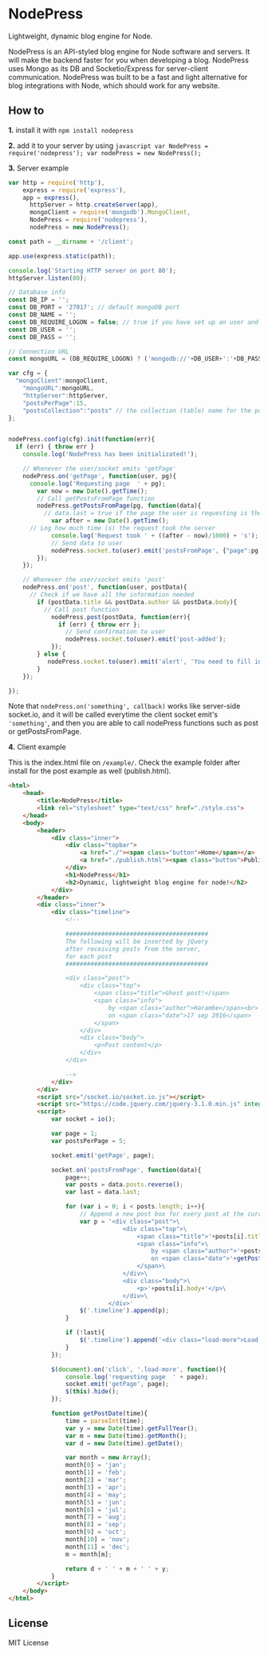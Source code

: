 # NodePress
Lightweight, dynamic blog engine for Node.

NodePress is an API-styled blog engine for Node software and servers. It will make the backend faster for you when developing a blog. NodePress uses Mongo as its DB and Socketio/Express for server-client communication. NodePress was built to be a fast and light alternative for blog integrations with Node, which should work for any website.

## How to

**1.** install it with `npm install nodepress`

**2.** add it to your server by using `javascript var NodePress = require('nodepress'); var nodePress = new NodePress();`

**3.** Server example

```javascript
var http = require('http'),
    express = require('express'),
    app = express(),
	  httpServer = http.createServer(app),
	  mongoClient = require('mongodb').MongoClient,
	  NodePress = require('nodepress'),
	  nodePress = new NodePress();

const path = __dirname + '/client';

app.use(express.static(path));

console.log('Starting HTTP server on port 80');
httpServer.listen(80);

// Database info
const DB_IP = '';
const DB_PORT = '27017'; // default mongoDB port
const DB_NAME = '';
const DB_REQUIRE_LOGON = false; // true if you have set up an user and password, then use the two following
const DB_USER = '';
const DB_PASS = '';

// Connection URL
const mongoURL = (DB_REQUIRE_LOGON) ? ('mongodb://'+DB_USER+':'+DB_PASS+'@'+DB_IP+':'+DB_PORT+'/'+DB_NAME) : ('mongodb://'+DB_IP+':'+DB_PORT+'/'+DB_NAME);

var cfg = {
  "mongoClient":mongoClient,
	"mongoURL":mongoURL,
	"httpServer":httpServer,
	"postsPerPage":15,
	"postsCollection":"posts" // the collection (table) name for the posts to the used in the DB
};


nodePress.config(cfg).init(function(err){
  if (err) { throw err }
	console.log('NodePress has been initializated!');

	// Whenever the user/socket emits 'getPage'
	nodePress.on('getPage', function(user, pg){
	  console.log('Requesting page  ' + pg);
		var now = new Date().getTime();
		// Call getPostsFromPage function
		nodePress.getPostsFromPage(pg, function(data){
		  // data.last = true if the page the user is requesting is the last page (which cointains earlier posts) 
			var after = new Date().getTime();
      // Log how much time (s) the request took the server
			console.log('Request took ' + ((after - now)/1000) + 's');
			// Send data to user
			nodePress.socket.to(user).emit('postsFromPage', {"page":pg, "posts":data.posts, "last":data.last});
		});
	});

	// Whenever the user/socket emits 'post'
	nodePress.on('post', function(user, postData){
	  // Check if we have all the information needed
		if (postData.title && postData.author && postData.body){
		  // Call post function
			nodePress.post(postData, function(err){
			  if (err) { throw err };
				// Send confirmation to user
				nodePress.socket.to(user).emit('post-added');
			});
		} else {
		   nodePress.socket.to(user).emit('alert', 'You need to fill in all the fields!');
		}
	});

});
```

Note that `nodePress.on('something', callback)` works like server-side socket.io, and it will be called everytime the client socket emit's `'something'`, and then you are able to call nodePress functions such as post or getPostsFromPage.

**4.** Client example

This is the index.html file on `/example/`. Check the example folder after install for the post example as well (publish.html).

```html
<html>
	<head>
		<title>NodePress</title>
		<link rel="stylesheet" type="text/css" href="./style.css">
	</head>
	<body>
		<header>
			<div class="inner">
				<div class="topbar">
					<a href="./"><span class="button">Home</span></a>
					<a href="./publish.html"><span class="button">Publish</span></a>
				</div>
				<h1>NodePress</h1>
				<h2>Dynamic, lightweight blog engine for node!</h2>
			</div>
		</header>
		<div class="inner">
			<div class="timeline">
				<!-- 

				########################################
				The following will be inserted by jQuery
				after receiving posts from the server,
				for each post
				########################################

				<div class="post">
					<div class="top">
						<span class="title">Ghost post!</span>
						<span class="info">
							by <span class="author">Harambe</span><br>
							on <span class="date">17 sep 2016</span>
						</span>
					</div>
					<div class="body">
						<p>Post content</p>
					</div>
				</div>

				-->
			</div>
		</div>
		<script src="/socket.io/socket.io.js"></script>
		<script src="https://code.jquery.com/jquery-3.1.0.min.js" integrity="sha256-cCueBR6CsyA4/9szpPfrX3s49M9vUU5BgtiJj06wt/s=" crossorigin="anonymous"></script>
		<script>
			var socket = io();

			var page = 1;
			var postsPerPage = 5;

			socket.emit('getPage', page);

			socket.on('postsFromPage', function(data){
				page++;
				var posts = data.posts.reverse();
				var last = data.last;

				for (var i = 0; i < posts.length; i++){
					// Append a new post box for every post at the current page
					var p = '<div class="post">\
								<div class="top">\
									<span class="title">'+posts[i].title+'</span>\
									<span class="info">\
										by <span class="author">'+posts[i].author+'</span><br>\
										on <span class="date">'+getPostDate(posts[i].date)+'</span>\
									</span>\
								</div>\
								<div class="body">\
									<p>'+posts[i].body+'</p>\
								</div>\
							</div>'
					$('.timeline').append(p);
				}

				if (!last){
					$('.timeline').append('<div class="load-more">Load More</div>');
				}
			});

			$(document).on('click', '.load-more', function(){
				console.log('requesting page  ' + page);
				socket.emit('getPage', page);
				$(this).hide();
			});

			function getPostDate(time){
				time = parseInt(time);
				var y = new Date(time).getFullYear();
				var m = new Date(time).getMonth();
				var d = new Date(time).getDate();

				var month = new Array();
				month[0] = 'jan';
				month[1] = 'feb';
				month[2] = 'mar';
				month[3] = 'apr';
				month[4] = 'may';
				month[5] = 'jun';
				month[6] = 'jul';
				month[7] = 'aug';
				month[8] = 'sep';
				month[9] = 'oct';
				month[10] = 'nov';
				month[11] = 'dec';
				m = month[m];

				return d + ' ' + m + ' ' + y;
			}
		</script>
	</body>
</html>
```

## License

MIT License
